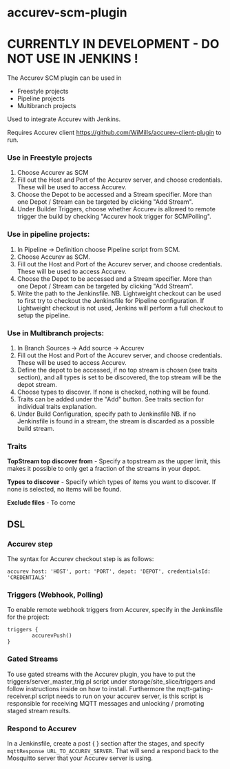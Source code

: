 # accurev-scm-plugin

# CURRENTLY IN DEVELOPMENT - DO NOT USE IN JENKINS !


The Accurev SCM plugin can be used in
- Freestyle projects
- Pipeline projects
- Multibranch projects

Used to integrate Accurev with Jenkins.

Requires Accurev client https://github.com/WiMills/accurev-client-plugin to run.

### Use in Freestyle projects
1. Choose Accurev as SCM
2. Fill out the Host and Port of the Accurev server, and choose credentials. These will be used to access Accurev.
3. Choose the Depot to be accessed and a Stream specifier. More than one Depot / Stream can be targeted by clicking "Add Stream".
4. Under Builder Triggers, choose whether Accurev is allowed to remote trigger the build by checking "Accurev hook trigger for SCMPolling".


### Use in pipeline projects:
1. In Pipeline -> Definition choose Pipeline script from SCM.
2. Choose Accurev as SCM.
3. Fill out the Host and Port of the Accurev server, and choose credentials. These will be used to access Accurev.
4. Choose the Depot to be accessed and a Stream specifier. More than one Depot / Stream can be targeted by clicking "Add Stream".
5. Write the path to the Jenkinsfile.
NB. Lightweight checkout can be used to first try to checkout the Jenkinsfile for Pipeline configuration. If Lightweight checkout is not used, Jenkins will perform a full checkout to setup the pipeline.

### Use in Multibranch projects:

1. In Branch Sources -> Add source -> Accurev
2. Fill out the Host and Port of the Accurev server, and choose credentials. These will be used to access Accurev.
3. Define the depot to be accessed, if no top stream is chosen (see traits section), and all types is set to be discovered, the top stream will be the depot stream.
4. Choose types to discover. If none is checked, nothing will be found.
5. Traits can be added under the "Add" button. See traits section for individual traits explanation.
6. Under Build Configuration, specify path to Jenkinsfile
NB. if no Jenkinsfile is found in a stream, the stream is discarded as a possible build stream.

### Traits

**TopStream top discover from** - Specify a topstream as the upper limit, this makes it possible to only get a fraction of the streams in your depot.

**Types to discover** - Specify which types of items you want to discover. If none is selected, no items will be found.

**Exclude files** - To come

## DSL

### Accurev step
The syntax for Accurev checkout step is as follows:
```
accurev host: 'HOST', port: 'PORT', depot: 'DEPOT', credentialsId: 'CREDENTIALS'
```

### Triggers (Webhook, Polling)
To enable remote webhook triggers from Accurev, specify in the Jenkinsfile for the project:
```
triggers {
        accurevPush()
}
```



### Gated Streams
To use gated streams with the Accurev plugin, you have to put the triggers/server_master_trig.pl script under storage/site_slice/triggers and follow instructions inside on how to install. Furthermore the mqtt-gating-receiver.pl script needs to run on your accurev server, is this script is responsible for receiving MQTT messages and unlocking / promoting staged stream results.

### Respond to Accurev
In a Jenkinsfile, create a post { } section after the stages, and specify ```mqttResponse URL_TO_ACCUREV_SERVER```. That will send a respond back to the Mosquitto server that your Accurev server is using. 
